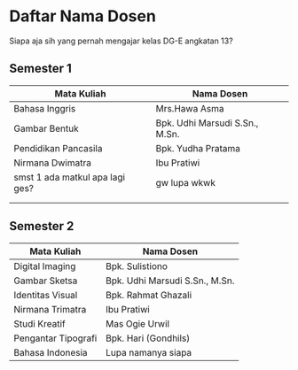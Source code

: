 # Daftar Nama Dosen
Siapa aja sih yang pernah mengajar kelas DG-E angkatan 13?

## Semester 1
| Mata Kuliah         | Nama Dosen                     |
| ------------------- | ------------------------------ |
| Bahasa Inggris      | Mrs.Hawa Asma                  |
| Gambar Bentuk       | Bpk. Udhi Marsudi S.Sn., M.Sn. |
| Pendidikan Pancasila| Bpk. Yudha Pratama             |
| Nirmana Dwimatra    | Ibu Pratiwi                    |
| smst 1 ada matkul apa lagi ges?       | gw lupa wkwk |
|  |            |
|     |              |

## Semester 2
| Mata Kuliah         | Nama Dosen                     |
| ------------------- | ------------------------------ |
| Digital Imaging     | Bpk. Sulistiono                |
| Gambar Sketsa       | Bpk. Udhi Marsudi S.Sn., M.Sn. |
| Identitas Visual    | Bpk. Rahmat Ghazali            |
| Nirmana Trimatra    | Ibu Pratiwi                    |
| Studi Kreatif       | Mas Ogie Urwil                 |
| Pengantar Tipografi | Bpk. Hari (Gondhils)           |
| Bahasa Indonesia    | Lupa namanya siapa             |
